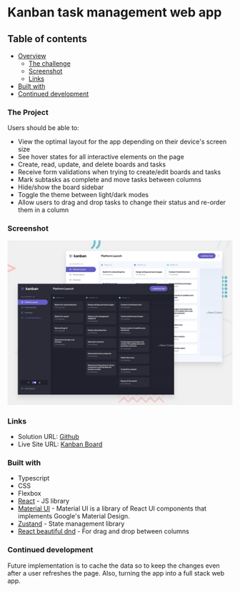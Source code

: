 # Kanban task management web app

## Table of contents

- [Overview](#overview)
  - [The challenge](#the-challenge)
  - [Screenshot](#screenshot)
  - [Links](#links)
- [Built with](#built-with)
- [Continued development](#continued-development)

### The Project

Users should be able to:

- View the optimal layout for the app depending on their device's screen size
- See hover states for all interactive elements on the page
- Create, read, update, and delete boards and tasks
- Receive form validations when trying to create/edit boards and tasks
- Mark subtasks as complete and move tasks between columns
- Hide/show the board sidebar
- Toggle the theme between light/dark modes
- Allow users to drag and drop tasks to change their status and re-order them in a column

### Screenshot

![](./preview.jpg)

### Links

- Solution URL: [Github](https://github.com/bilanoo/kanban-board)
- Live Site URL: [Kanban Board](https://kanban-board-by-bilal-khan.netlify.app/)

### Built with

- Typescript
- CSS
- Flexbox
- [React](https://reactjs.org/) - JS library
- [Material UI](https://mui.com/material-ui/getting-started/) - Material UI is a library of React UI components that implements Google's Material Design.
- [Zustand](https://docs.pmnd.rs/zustand/getting-started/introduction) - State management library
- [React beautiful dnd](https://github.com/atlassian/react-beautiful-dnd) - For drag and drop between columns

### Continued development

Future implementation is to cache the data so to keep the changes even after a user refreshes the page. Also, turning the app into a full stack web app.
